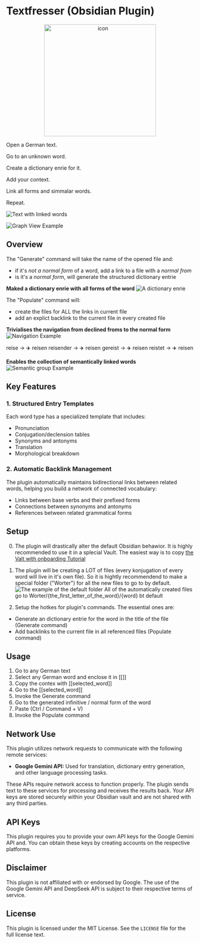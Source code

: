 # Textfresser (Obsidian Plugin)

<p align="center">
   <img src="img/icon.png" alt="icon" width="300"/>
</p>

<p align="center">
   <p>Open a German text.</p>
   <p>Go to an unknown word.</p>
   <p>Create a dictionary enrie for it.</p>
   <p>Add your context.</p>
   <p>Link all forms and simmalar words.</p>
   <p>Repeat.</p>
</p>

![Text with linked words](img/new-text-and-links.png)

![Graph View Example](img/new-graph.png)

## Overview

The "Generate" command will take the name of the opened file and:

- if it's _not a normal form_ of a word, add a link to a file with a _normal from_
- is it's a _normal form_, will generate the structured dictionary entrie

**Maked a dictionary enrie with all forms of the word**
![A dictionary enrie](img/new-note.png)

The "Populate" command will:

- create the files for ALL the links in current file
- add an explict backlink to the current file in every created file

**Trivialises the navigation from declined froms to the normal form**  
![Navigation Example](img/navigation.png)

reise -> ✈️ reisen
reisender -> ✈️ reisen
gereist -> ✈️ reisen
reistet -> ✈️ reisen

**Enables the collection of semantically linked words**
![Semantic group Example](img/explain-example.png)

## Key Features

### 1. Structured Entry Templates

Each word type has a specialized template that includes:

- Pronunciation
- Conjugation/declension tables
- Synonyms and antonyms
- Translation
- Morphological breakdown

### 2. Automatic Backlink Management

The plugin automatically maintains bidirectional links between related words, helping you build a network of connected vocabulary:

- Links between base verbs and their prefixed forms
- Connections between synonyms and antonyms
- References between related grammatical forms

## Setup

0. The plugin will drastically alter the default Obsidian behawior. It is highly recommended to use it in a splecial Vault. The easiest way is to copy [the Valt with onboarding Tutorial](https://github.com/clockblocker/Textfresser_vault)

1. The plugin will be creating a LOT of files (every konjugation of every word will live in it's own file). So it is hightly recommendend to make a special folder ("Worter") for all the new files to go to by default.
   ![The example of the default folder](img/worter.png)
   All of the automatically created files go to Worter/{the_first_letter_of_the_word}/{word} bt default

2. Setup the hotkes for plugin's commands. The essential ones are:

- Generate an dictionary entrie for the word in the title of the file (Generate command)
- Add backlinks to the current file in all referenced files (Populate command)

## Usage

1. Go to any German text
2. Select any German word and enclose it in [[]]
3. Copy the contex with [[selected_word]]
4. Go to the [[selected_word]]
5. Invoke the Generate command
6. Go to the generated infinitive / normal form of the word
7. Paste (Ctrl / Command + V)
8. Invoke the Populate command

## Network Use

This plugin utilizes network requests to communicate with the following remote services:

- **Google Gemini API:** Used for translation, dictionary entry generation, and other language processing tasks.

These APIs require network access to function properly. The plugin sends text to these services for processing and receives the results back. Your API keys are stored securely within your Obsidian vault and are not shared with any third parties.

## API Keys

This plugin requires you to provide your own API keys for the Google Gemini API and. You can obtain these keys by creating accounts on the respective platforms.

## Disclaimer

This plugin is not affiliated with or endorsed by Google. The use of the Google Gemini API and DeepSeek API is subject to their respective terms of service.

## License

This plugin is licensed under the MIT License. See the `LICENSE` file for the full license text.

